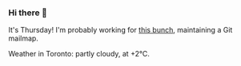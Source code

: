 ### Hi there :wave:

It's Thursday! I'm probably working for [this bunch](https://github.com/kohofinancial), maintaining a Git mailmap.

Weather in Toronto: partly cloudy, at +2°C.
